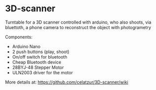 # 3D-scanner
Turntable for a 3D scanner controlled with arduino, who also shoots, via bluettoth, a phone camera to reconstruct the object with photogrametry

Components:

- Arduino Nano
- 2 push buttons (play, shoot)
- On/off switch for bluetooth
- Cheap Bluetooth device
- 28BYJ-48 Stepper Motor 
- ULN2003 driver for the motor

More details at: https://github.com/celatzur/3D-scanner/wiki
